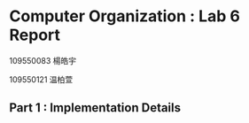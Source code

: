# Computer Organization : Lab 6 Report

109550083 楊皓宇

109550121 温柏萱

## Part 1 : Implementation Details
